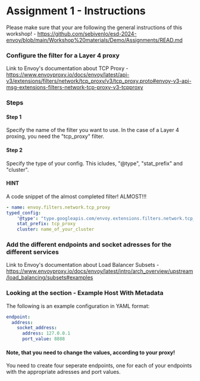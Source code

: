 # Assignment 1 - Instructions

Please make sure that your are following the general instructions of this workshop! - https://github.com/sebivenlo/esd-2024-envoy/blob/main/Workshop%20materials/Demo/Assignments/READ.md

### Configure the filter for a Layer 4 proxy

Link to Envoy's documentation about TCP Proxy - 
https://www.envoyproxy.io/docs/envoy/latest/api-v3/extensions/filters/network/tcp_proxy/v3/tcp_proxy.proto#envoy-v3-api-msg-extensions-filters-network-tcp-proxy-v3-tcpproxy

### Steps

#### Step 1
Specify the name of the filter you want to use. In the case of a Layer 4 proxing, you need the "tcp_proxy" filter.

#### Step 2
Specify the type of your config. This icludes, "@type", "stat_prefix" and "cluster".

#### HINT
A code snippet of the almost completed filter! ALMOST!!!

```yaml
- name: envoy.filters.network.tcp_proxy
typed_config: 
    '@type': "type.googleapis.com/envoy.extensions.filters.network.tcp_proxy.v3.TcpProxy"
    stat_prefix: tcp_proxy
    cluster: name_of_your_cluster
```

### Add the different endpoints and socket adresses for the different services

Link to Envoy's documentation about Load Balancer Subsets  - https://www.envoyproxy.io/docs/envoy/latest/intro/arch_overview/upstream/load_balancing/subsets#examples

### Looking at the section - Example Host With Metadata

The following is an example configuration in YAML format:

```yaml
endpoint:
  address:
    socket_address:
      address: 127.0.0.1
      port_value: 8888
```

#### Note, that you need to change the values, according to your proxy!

You need to create four seperate endpoints, one for each of your endpoints with the appropriate adresses and port values.